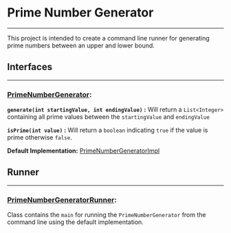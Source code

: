 # Prime Number Generator

---

This project is intended to create a command line runner for generating prime numbers between an upper and lower bound.

## Interfaces

---

### [PrimeNumberGenerator](https://github.com/PottedBear/primes-generator/blob/main/src/main/java/org/primes/generator/PrimeNumberGenerator.java):

**`generate(int startingValue, int endingValue)` :** Will return a `List<Integer>` containing all prime values between
the `startingValue` and `endingValue`

**`isPrime(int value)` :** Will return a `boolean` indicating `true` if the value is prime otherwise `false`.

**Default
Implementation:** [PrimeNumberGeneratorImpl](https://github.com/PottedBear/primes-generator/blob/main/src/main/java/org/primes/generator/PrimeNumberGeneratorImpl.java)

## Runner

---

### [PrimeNumberGeneratorRunner](https://github.com/PottedBear/primes-generator/blob/main/src/main/java/org/primes/generator/PrimeNumberGeneratorRunner.java):

Class contains the `main` for running the `PrimeNumberGenerator` from the command line using the default implementation.




